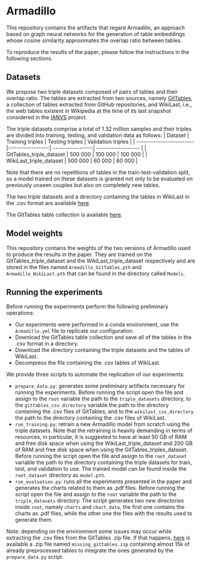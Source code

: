 # Armadillo
This repository contains the artifacts that regard Armadillo, an approach based on graph neural networks for the generation of table embeddings whose cosine similarity approximates the overlap ratio between tables.

To reproduce the results of the paper, please follow the instructions in the following sections.

## Datasets
We propose two triple datasets composed of pairs of tables and their overlap ratio. The tables are extracted from two sources, namely [GitTables](https://github.com/madelonhulsebos/gittables), a collection of tables extracted from GitHub repositories, and WikiLast, i.e., the web tables existent in Wikipedia at the time of its last snapshot considered in the [IANVS](https://hpi.de/naumann/projects/data-profiling-and-analytics/change-exploration.html) project. 

The triple datasets comprise a total of 1.32 million samples and their triples are divided into training, testing, and validation data as follows:
| Dataset                  | Training triples | Testing triples  | Validation triples | 
| ------------------------ |:----------------:| ----------------:| ------------------ |
| GitTables_triple_dataset | 500 000          | 100 000          | 100 000            |
| WikiLast_triple_dataset  | 500 000          | 60 000           | 60 000             |

Note that there are no repetitions of tables in the train-test-validation split, so a model trained on these datasets is granted not only to be evaluated on previously unseen couples but also on completely new tables.

The two triple datasets and a directory containing the tables in WikiLast in the .csv format are available [here](https://my.hidrive.com/share/6tuees3os3).

The GitTables table collection is available [here](https://zenodo.org/records/6515973).

## Model weights
This repository contains the weights of the two versions of Armadillo used to produce the results in the paper. They are trained on the GitTables_triple_dataset and the WikiLast_triple_dataset respectively and are stored in the files named `Armadillo_GitTables.pth` and `Armadillo_WikiLast.pth` that can be found in the directory called `Models`.

## Running the experiments
Before running the experiments perform the following preliminary operations:
* Our experiments were performed in a conda environment, use the `Armadillo.yml` file to replicate our configuration.
* Download the GitTables table collection and save all of the tables in the .csv format in a directory.
* Download the directory containing the triple datasets and the tables of WikiLast.
* Decompress the file containing the .csv tables of WikiLast.

We provide three scripts to automate the replication of our experiments:
* `prepare_data.py`: generates some preliminary artifacts necessary for running the experiments. Before running the script open the file and assign to the `root` variable the path to the `triple_datasets` directory, to the `gittables_csv_directory` variable the path to the directory containing the .csv files of GitTables, and to the `wikilast_csv_directory` the path to the directory containing the .csv files of WikiLast.
* `run_training.py`: retrain a new Armadillo model from scratch using the triple datasets. Note that the retraining is heavily demanding in terms of resources, in particular, it is suggested to have at least 50 GB of RAM and free disk space when using the WikiLast_triple_dataset and 200 GB of RAM and free disk space when using the GitTables_triples_dataset. Before running the script open the file and assign to the `root_dataset` variable the path to the directory containing the triple datasets for train, test, and validation to use. The trained model can be found inside the `root_dataset` directory as `model.pth`.
* `run_evaluation.py`: runs all the experiments presented in the paper and generates the charts related to them as .pdf files. Before running the script open the file and assign to the `root` variable the path to the `triple_datasets` directory. The script generates two new directories inside `root`, namely `charts` and `chart_data`, the first one contains the charts as .pdf files, while the other one the files with the results used to generate them.

Note: depending on the environment some issues may occur while extracting the .csv files from the GitTables .zip file. If that happens, [here](https://my.hidrive.com/share/6tuees3os3) is available a .zip file named `missing_gittables.zip` containing almost 15k of already preprocessed tables to integrate the ones generated by the `prepare_data.py` script.
